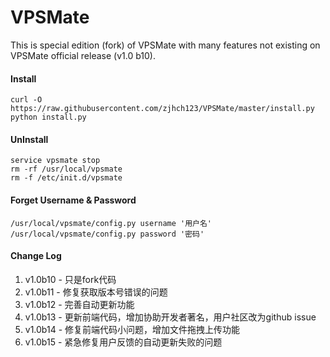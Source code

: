 VPSMate
=========
This is special edition (fork) of VPSMate with many features not existing on VPSMate official release (v1.0 b10).


#### Install
    curl -O https://raw.githubusercontent.com/zjhch123/VPSMate/master/install.py
    python install.py
    

#### UnInstall
    service vpsmate stop
    rm -rf /usr/local/vpsmate
    rm -f /etc/init.d/vpsmate

#### Forget Username & Password
    /usr/local/vpsmate/config.py username '用户名'
    /usr/local/vpsmate/config.py password '密码'

#### Change Log
1. v1.0b10 - 只是fork代码
2. v1.0b11 - 修复获取版本号错误的问题
3. v1.0b12 - 完善自动更新功能
4. v1.0b13 - 更新前端代码，增加协助开发者著名，用户社区改为github issue
5. v1.0b14 - 修复前端代码小问题，增加文件拖拽上传功能
6. v1.0b15 - 紧急修复用户反馈的自动更新失败的问题